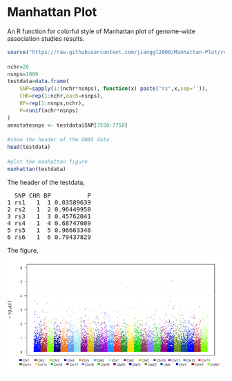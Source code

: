 # Manhattan Plot
An R function for colorful style of Manhattan plot of genome-wide association studies results.

```R
source("https://raw.githubusercontent.com/jianggl2000/Manhattan-Plot/refs/heads/main/manhattan.R")

nchr=26
nsnps=1000
testdata=data.frame(
    SNP=sapply(1:(nchr*nsnps), function(x) paste("rs",x,sep='')),
    CHR=rep(1:nchr,each=nsnps), 
    BP=rep(1:nsnps,nchr), 
	P=runif(nchr*nsnps)
)
annotatesnps <- testdata$SNP[7550:7750]

#show the header of the GWAS data
head(testdata)

#plot the manhattan figure
manhattan(testdata)
```
The header of the testdata,
<pre>
  SNP CHR BP          P
1 rs1   1  1 0.03589639
2 rs2   1  2 0.96449950
3 rs3   1  3 0.45762041
4 rs4   1  4 0.68747009
5 rs5   1  5 0.96663348
6 rs6   1  6 0.79437829
</pre>

The figure,
![Manhattan plot](https://github.com/jianggl2000/Manhattan-Plot/blob/main/manhattan.png)
